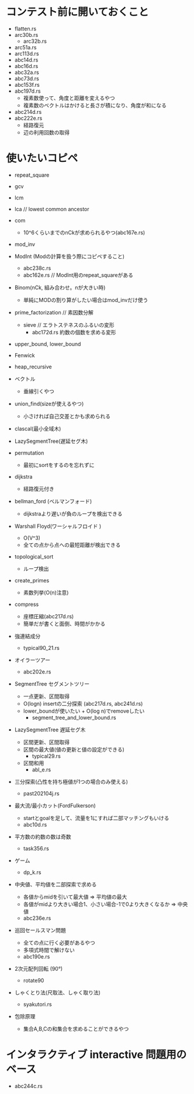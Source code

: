 # コンテスト前に開いておくこと
- flatten.rs
- arc30b.rs
  - arc32b.rs
- arc51a.rs
- arc113d.rs
- abc14d.rs
- abc16d.rs
- abc32a.rs
- abc73d.rs
- abc153f.rs
- abc197d.rs
  - 複素数使って、角度と距離を変えるやつ
  - 複素数のベクトルはかけると長さが積になり、角度が和になる
- abc214d.rs
- abc222e.rs
  - 経路復元
  - 辺の利用回数の取得

# 使いたいコピペ
- repeat_square
- gcv
- lcm
- lca // lowest common ancestor
- com
  - 10^6くらいまでのnCkが求められるやつ(abc167e.rs)
- mod_inv
- ModInt (Modの計算を扱う際にコピペすること)
  - abc238c.rs
  - abc162e.rs // ModInt用のrepeat_squareがある
- Binom(nCk, 組み合わせ。nが大きい時)
  - 単純にMODの割り算がしたい場合はmod_invだけ使う
- prime_factorization // 素因数分解
  - sieve // エラトステネスのふるいの変形
    - abc172d.rs 約数の個数を求める変形
- upper_bound, lower_bound
- Fenwick
- heap_recursive
- ベクトル
  - 垂線引くやつ
- union_find(sizeが使えるやつ)
  - 小さければ自己交差とかも求められる
- clascal(最小全域木)
- LazySegmentTree(遅延セグ木)
- permutation
  - 最初にsortをするのを忘れずに
- dijkstra
  - 経路復元付き
- bellman_ford (ベルマンフォード)
  - dijkstraより遅いが負のループを検出できる
- Warshall Floyd(ワーシャルフロイド )
  - O(V^3)
  - 全ての点から点への最短距離が検出できる
- topological_sort
  - ループ検出
- create_primes
  - 素数列挙(O(n)注意)
- compress
  - 座標圧縮(abc217d.rs)
  - 簡単だが書くと面倒、時間がかかる

- 強連結成分
  - typical90_21.rs
- オイラーツアー
  - abc202e.rs
- SegmentTree セグメントツリー
  - 一点更新、区間取得
  - O(logn) insertの二分探索 (abc217d.rs, abc241d.rs)
  - lower_boundが使いたい + O(log n)でremoveしたい
    - segment_tree_and_lower_bound.rs
- LazySegmentTree 遅延セグ木
  - 区間更新、区間取得
  - 区間の最大値(値の更新と値の設定ができる)
    - typical29.rs
  - 区間和用
    - abl_e.rs
- 三分探索(凸性を持ち極値が1つの場合のみ使える)
  - past202104j.rs
- 最大流/最小カット(FordFulkerson)
  - startとgoalを足して、流量を1にすれば二部マッチングもいける
  - abc10d.rs
- 平方数の約数の数は奇数
  - task356.rs
- ゲーム
  - dp_k.rs
- 中央値、平均値を二部探索で求める
  - 各値からmidを引いて最大値 => 平均値の最大
  - 各値がmidより大きい場合1、小さい場合-1で0より大きくなるか => 中央値
  - abc236e.rs
- 巡回セールスマン問題
  - 全ての点に行く必要があるやつ
  - 多項式時間で解けない
  - abc190e.rs
- 2次元配列回転 (90°)
  - rotate90
- しゃくとり法(尺取法、しゃく取り法)
  - syakutori.rs
- 包除原理
  - 集合A,B,Cの和集合を求めることができるやつ
  

# インタラクティブ interactive 問題用のベース
- abc244c.rs
